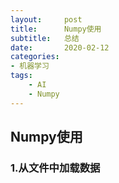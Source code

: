 ```yaml
---
layout:     post
title:      Numpy使用
subtitle:   总结
date:       2020-02-12
categories:	
- 机器学习
tags:
    - AI
    - Numpy
---
```


## Numpy使用
### 1.从文件中加载数据